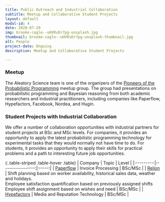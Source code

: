 ```yaml
---
title: Public Outreach and Industrial Collaboration
subtitle: Meetup and Collaborative Student Projects
layout: default
modal-id: 4
date: 2020-07-29
img: brooke-cagle--uHVRvDr7pg-unsplash.jpg
thumbnail: brooke-cagle--uHVRvDr7pg-unsplash-thumbnail.jpg
alt: People
project-date: Ongoing
description: Meetup and Collaborative Student Projects

---
```


### Meetup
The Aleatory Science team is one of the organizers of the [Pioneers of the Probabilistic Programming](https://www.meetup.com/Pioneers-of-Probabilistic-Programming/) meetup group. The group had presentations on probabilistic programming and Bayesian reasoning from both academic researchers and industrial practitioners, including companies like Paperflow, Hypefactors, Facebook, Nordea, and Hugin.


### Student Projects with Industrial Collaboration
We offer a number of collaboration opportunities with industrial partners for student projects at BSc and MSc levels. For companies, it provides an opportunity to apply the latest probabilistic programming technology for experimental tasks that they would normally not have time to do. For students, it provides an opportunity to apply their skills for practical problems and a path to interesting future job opportunities.

{:.table-striped .table-hover .table}
| Company   | Topic | Level |
|:---------:|:----------------:|:-----:|
| [Paperflow](https://paperflow.com) | Invoice Processing | BSc/MSc |
| [Relion](https://relion.dk) | Shift planning based on worker availability, historical sales data, weather and holidays. <br /> Employee satisfaction quantification based on previously assigned shifts <br /> Employee shift assignment based on wishes and need | BSc/MSc |
| [Hypefactors](https://hypefactors.com) | Media and Reputation Technology | BSc/MSc |